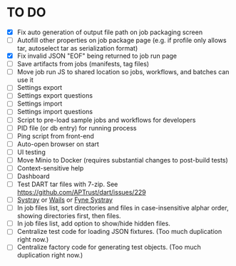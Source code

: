 # TO DO

- [x] Fix auto generation of output file path on job packaging screen
- [ ] Autofill other properties on job package page (e.g. if profile only allows tar, autoselect tar as serialization format)
- [x] Fix invalid JSON "EOF" being returned to job run page
- [ ] Save artifacts from jobs (manifests, tag files)
- [ ] Move job run JS to shared location so jobs, workflows, and batches can use it
- [ ] Settings export
- [ ] Settings export questions
- [ ] Settings import
- [ ] Settings import questions
- [ ] Script to pre-load sample jobs and workflows for developers
- [ ] PID file (or db entry) for running process
- [ ] Ping script from front-end
- [ ] Auto-open browser on start
- [ ] UI testing
- [ ] Move Minio to Docker (requires substantial changes to post-build tests)
- [ ] Context-sensitive help
- [ ] Dashboard
- [ ] Test DART tar files with 7-zip. See https://github.com/APTrust/dart/issues/229
- [ ] [Systray](https://github.com/getlantern/systray/) or [Wails](https://wails.io) or [Fyne Systray](https://developer.fyne.io/explore/systray.html)
- [ ] In job files list, sort directories and files in case-insensitive alphar order, showing directories first, then files.
- [ ] In job files list, add option to show/hide hidden files.
- [ ] Centralize test code for loading JSON fixtures. (Too much duplication right now.)
- [ ] Centralize factory code for generating test objects. (Too much duplication right now.)
